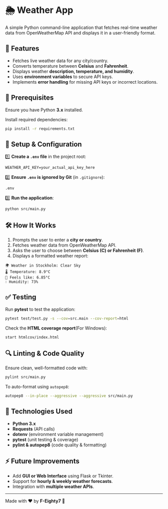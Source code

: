 # 🌦️ Weather App

A simple Python command-line application that fetches real-time weather data from OpenWeatherMap API and displays it in a user-friendly format.

## 🚀 Features
- Fetches live weather data for any city/country.
- Converts temperature between **Celsius** and **Fahrenheit**.
- Displays weather **description, temperature, and humidity**.
- Uses **environment variables** to secure API keys.
- Implements **error handling** for missing API keys or incorrect locations.

## 📌 Prerequisites
Ensure you have Python **3.x** installed.

Install required dependencies:
```sh
pip install -r requirements.txt
```

## 🔧 Setup & Configuration
1️⃣ **Create a `.env` file** in the project root:
```
WEATHER_API_KEY=your_actual_api_key_here
```

2️⃣ **Ensure `.env` is ignored by Git** (in `.gitignore`):
```
.env
```

3️⃣ **Run the application**:
```sh
python src/main.py
```

## 🛠️ How It Works
1. Prompts the user to enter a **city or country**.
2. Fetches weather data from OpenWeatherMap API.
3. Asks the user to choose between **Celsius (C) or Fahrenheit (F)**.
4. Displays a formatted weather report:
```
🌍 Weather in Stockholm: Clear Sky
🌡️ Temperature: 8.9°C
🤔 Feels like: 6.85°C
💧 Humidity: 73%
```

## ✅ Testing
Run **pytest** to test the application:
```sh
pytest test/test.py -s --cov=src.main --cov-report=html
```
Check the **HTML coverage report**(For Windows):
```sh
start htmlcov/index.html
```

## 🔍 Linting & Code Quality
Ensure clean, well-formatted code with:
```sh
pylint src/main.py
```
To auto-format using `autopep8`:
```sh
autopep8 --in-place --aggressive --aggressive src/main.py
```

## 📌 Technologies Used
- **Python 3.x**
- **Requests** (API calls)
- **dotenv** (environment variable management)
- **pytest** (unit testing & coverage)
- **pylint & autopep8** (code quality & formatting)

## ⚡ Future Improvements
- Add **GUI or Web Interface** using Flask or Tkinter.
- Support for **hourly & weekly weather forecasts**.
- Integration with **multiple weather APIs**.

---

Made with ❤️ by **F-Eighty7** 🚀

